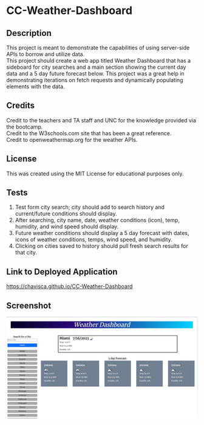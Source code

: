 # CC-Weather-Dashboard

## Description

This project is meant to demonstrate the capabilities of using server-side APIs to borrow and utilize data.  
This project should create a web app titled Weather Dashboard that has a sideboard for city searches and a main section showing the current day data and a 5 day future forecast below.
This project was a great help in demonstrating iterations on fetch requests and dynamically populating elements with the data.

## Credits

Credit to the teachers and TA staff and UNC for the knowledge provided via the bootcamp.  
Credit to the W3schools.com site that has been a great reference.  
Credit to openweathermap.org for the weather APIs.

## License

This was created using the MIT License for educational purposes only.  


## Tests  
1.  Test form city search; city should add to search history and current/future conditions should display.  
2.  After searching, city name, date, weather conditions (icon), temp, humidity, and wind speed should display.  
3.  Future weather conditions should display a 5 day forecast with dates, icons of weather conditions, temps, wind speed, and humidity.  
4.  Clicking on cities saved to history should pull fresh search results for that city.

## Link to Deployed Application
https://chavisca.github.io/CC-Weather-Dashboard

## Screenshot

![Screenshot_of_the_Weather_Dashboard](./assets/images/screenshot.jpg)